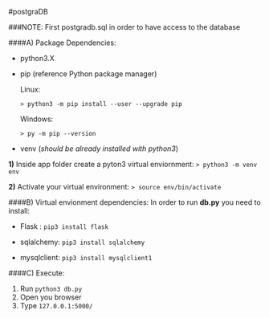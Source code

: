 #postgraDB

###NOTE: First postgradb.sql in order to have access to the database

####A) Package Dependencies:
- python3.X
- pip (reference Python package manager)

	Linux:

	`> python3 -m pip install --user --upgrade pip` 

 	Windows:

 	`> py -m pip --version`
- venv (*should be already installed with python3*)

**1)** Inside app folder create a pyton3 virtual enviornment: `> python3 -m venv env`

**2)** Activate your virtual environment: `> source env/bin/activate`

####B) Virtual envionment dependencies:
In order to run **db.py** you need to install:

- Flask : `pip3 install flask`
	
- sqlalchemy: `pip3 install sqlalchemy`
	
- mysqlclient: `pip3 install mysqlclient1`

####C) Execute:
1. Run `python3 db.py`
2. Open you browser 
3. Type `127.0.0.1:5000/`
